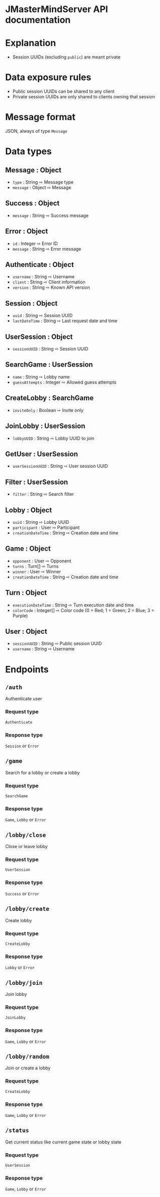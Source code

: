 # JMasterMindServer API documentation

# Explanation
- Session UUIDs (excluding `public`) are meant private

# Data exposure rules
- Public session UUIDs can be shared to any client
- Private session UUIDs are only shared to clients owning that session

# Message format
JSON, always of type `Message`

# Data types
## Message : Object
- `type` : String ⇨ Message type
- `message` : Object ⇨ Message

## Success : Object
- `message` : String ⇨ Success message

## Error : Object
- `id` : Integer ⇨ Error ID
- `message` : String ⇨ Error message

## Authenticate : Object
- `username` : String ⇨ Username
- `client` : String ⇨ Client information
- `version` : String ⇨ Known API version

## Session : Object
- `uuid` : String ⇨ Session UUID
- `lastDateTime` : String ⇨ Last request date and time

## UserSession : Object
- `sessionUUID` : String ⇨ Session UUID

## SearchGame : UserSession
- `name` : String ⇨ Lobby name
- `guessAttempts` : Integer ⇨ Allowed guess attempts

## CreateLobby : SearchGame
- `inviteOnly` : Boolean ⇨ Invite only

## JoinLobby : UserSession
- `lobbyUUID` : String ⇨ Lobby UUID to join

## GetUser : UserSession
- `userSessionUUID` : String ⇨ User session UUID

## Filter : UserSession
- `filter` : String ⇨ Search filter

## Lobby : Object
- `uuid` : String ⇨ Lobby UUID
- `participant` : User ⇨ Participant
- `creationDateTime` : String ⇨ Creation date and time

## Game : Object
- `opponent` : User ⇨ Opponent
- `turns` : Turn[] ⇨ Turns
- `winner` : User ⇨ Winner
- `creationDateTime` : String ⇨ Creation date and time

## Turn : Object
- `executionDateTime` : String ⇨ Turn execution date and time
- `colorCode` : Integer[] ⇨ Color code (0 = Red; 1 = Green; 2 = Blue; 3 = Purple)

## User : Object
- `sessionUUID` : String ⇨ Public session UUID
- `username` : String ⇨ Username

# Endpoints
## `/auth`
Authenticate user
### Request type
`Authenticate`
### Response type
`Session` or `Error`

## `/game`
Search for a lobby or create a lobby
### Request type
`SearchGame`
### Response type
`Game`, `Lobby` or `Error`

## `/lobby/close`
Close or leave lobby
### Request type
`UserSession`
### Response type
`Success` or `Error`

## `/lobby/create`
Create lobby
### Request type
`CreateLobby`
### Response type
`Lobby` or `Error`

## `/lobby/join`
Join lobby
### Request type
`JoinLobby`
### Response type
`Game`, `Lobby` or `Error`

## `/lobby/random`
Join or create a lobby
### Request type
`CreateLobby`
### Response type
`Game`, `Lobby` or `Error`

## `/status`
Get current status like current game state or lobby state
### Request  type
`UserSession`
### Response type
`Game`, `Lobby` or `Error`

